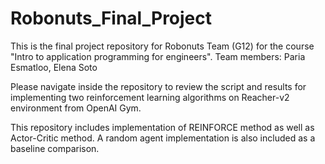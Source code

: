 # Robonuts_Final_Project

This is the final project repository for Robonuts Team (G12) for the course "Intro to application programming for engineers".
Team members: Paria Esmatloo, Elena Soto

Please navigate inside the repository to review the script and results for implementing two reinforcement learning algorithms on Reacher-v2 environment from OpenAI Gym.

This repository includes implementation of REINFORCE method as well as Actor-Critic method. A random agent implementation is also included as a baseline comparison.

